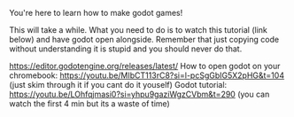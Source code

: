 You're here to learn how to make godot games!


This will take a while. What you need to do is to watch this tutorial (link below) and have godot open alongside. Remember that just copying code 
without understanding it is stupid and you should never do that. 

https://editor.godotengine.org/releases/latest/
How to open godot on your chromebook: https://youtu.be/MIbCT113rC8?si=l-pcSgGbIG5X2pHG&t=104 (just skim through it if you cant do it youself)
Godot tutorial: https://youtu.be/LOhfqjmasi0?si=yhpu9gaziWgzCVbm&t=290 (you can watch the first 4 min but its a waste of time)
